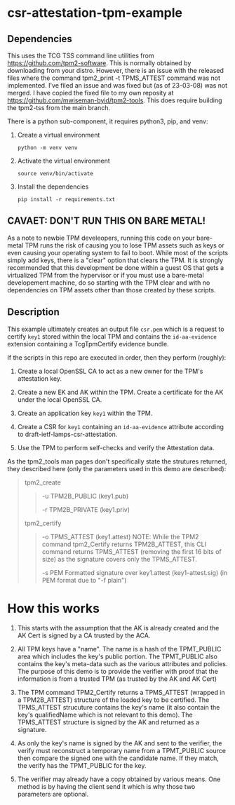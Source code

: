# csr-attestation-tpm-example

## Dependencies
This uses the TCG TSS command line utilities from https://github.com/tpm2-software.
This is normally obtained by downloading from your distro. However, there is an issue
with the released files where the command tpm2_print -t TPMS_ATTEST command
was not implemented. I've filed an issue and was fixed but (as of 23-03-08) was
not merged. I have copied the fixed file to my own reposity at
https://github.com/mwiseman-byid/tpm2-tools. This does require building the tpm2-tss
from the main branch.

There is a python sub-component, it requires python3, pip, and venv:

1. Create a virtual environment
    ```shell
    python -m venv venv
    ```
2. Activate the virtual environment
    ```shell
    source venv/bin/activate
    ```
3. Install the dependencies

    ```shell
    pip install -r requirements.txt
    ```

## CAVAET: DON'T RUN THIS ON BARE METAL!

As a note to newbie TPM develeopers, running this code on your bare-metal TPM runs the risk of causing you to lose TPM assets such as keys or even causing your operating system to fail to boot. While most of the scripts simply add keys, there is a "clear" option that clears the TPM. It is strongly recommended that this development be done within a guest OS that gets a virtualized TPM from the hypervisor or if you must use a bare-metal developement machine, do so starting with the TPM clear and with no dependencies on TPM assets other than those created by these scripts.

## Description

This example ultimately creates an output file `csr.pem` which is a request to certify `key1` stored within the local TPM and contains the `id-aa-evidence` extension containing a TcgTpmCertify evidence bundle.

If the scripts in this repo are executed in order, then they perform (roughly):

1. Create a local OpenSSL CA to act as a new owner for the TPM's attestation key.

2. Create a new EK and AK within the TPM. Create a certificate for the AK under the local OpenSSL CA.

3. Create an application key `key1` within the TPM.

4. Create a CSR for `key1` containing an `id-aa-evidence` attribute according to draft-ietf-lamps-csr-attestation.

5. Use the TPM to perform self-checks and verify the Attestation data.

As the tpm2_tools man pages don't specifically state the strutures returned, they
described here (only the parameters used in this demo are described):
> tpm2_create
> >-u TPM2B_PUBLIC (key1.pub)
> >
> >-r TPM2B_PRIVATE (key1.priv)
> 
> tpm2_certify
> >-o TPMS_ATTEST (key1.attest)
> > NOTE: While the TPM2 command tpm2_Certify returns TPM2B_ATTEST, this
> > CLI command returns TPMS_ATTEST (removing the first 16 bits of size) as
> > the signature covers only the TPMS_ATTEST.
> >
> >-s PEM Formatted signature over key1.attest (key1-attest.sig)
> > (in PEM format due to "-f plain")

# How this works
1. This starts with the assumption that the AK is already created and the AK Cert
is signed by a CA trusted by the ACA.

2. All TPM keys have a "name". The name is a hash of the TPMT_PUBLIC area which includes
the key's public portion. The TPMT_PUBLIC also contains the key's meta-data such as the
various attributes and policies. The purpose of this demo is to provide the verifier with
proof that the information is from a trusted TPM (as trusted by the AK and AK Cert)

3. The TPM command TPM2_Certify returns a TPMS_ATTEST (wrapped in a TPM2B_ATTEST) structure
of the loaded key to be certified. The TPMS_ATTEST strucuture contains the key's name
(it also contain the key's qualifiedName which is not relevant to this demo). The TPMS_ATTEST
structure is signed by the AK and returned as a signature.

4. As only the key's name is signed by the AK and sent to the verifier, the verify must
reconstruct a temporary name from a TPMT_PUBLIC source then compare the signed one with
the candidate name. If they match, the verify has the TPMT_PUBLIC for the key.

5. The verifier may already have a copy obtained by various means. One method is by having
the client send it which is why those two parameters are optional.

